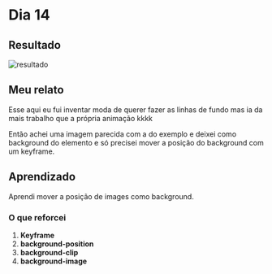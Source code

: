# Dia 14

## Resultado

![resultado](fundo-animado.gif)

## Meu relato

Esse aqui eu fui inventar moda de querer fazer as linhas de fundo mas ia da mais trabalho que a própria animação kkkk

Então achei uma imagem parecida com a do exemplo e deixei como background do elemento e só precisei mover a posição do background com um keyframe.

## Aprendizado

Aprendi mover a posição de images como background.

### O que reforcei

1. **Keyframe**
1. **background-position**
1. **background-clip**
1. **background-image**
